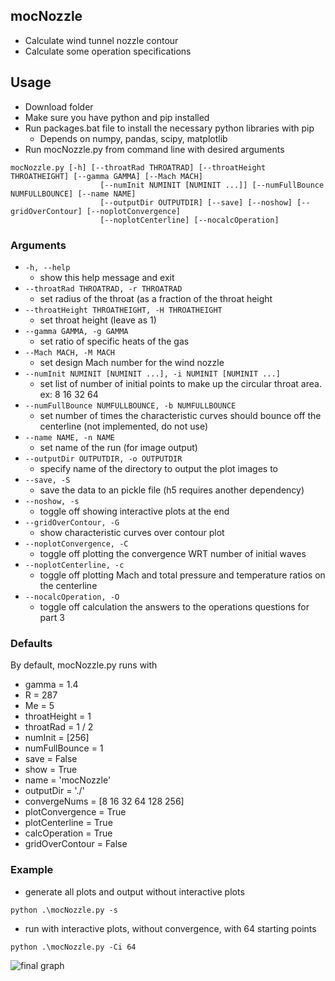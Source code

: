 ## mocNozzle
 * Calculate wind tunnel nozzle contour
 * Calculate some operation specifications

## Usage
 * Download folder
 * Make sure you have python and pip installed
 * Run packages.bat file to install the necessary python libraries with pip
   * Depends on numpy, pandas, scipy, matplotlib 
 * Run mocNozzle.py from command line with desired arguments
```
mocNozzle.py [-h] [--throatRad THROATRAD] [--throatHeight THROATHEIGHT] [--gamma GAMMA] [--Mach MACH]
                    [--numInit NUMINIT [NUMINIT ...]] [--numFullBounce NUMFULLBOUNCE] [--name NAME]
                    [--outputDir OUTPUTDIR] [--save] [--noshow] [--gridOverContour] [--noplotConvergence]
                    [--noplotCenterline] [--nocalcOperation]
```
### Arguments
 * `-h, --help`            
   * show this help message and exit
 * `--throatRad THROATRAD, -r THROATRAD`
   * set radius of the throat (as a fraction of the throat height
 * `--throatHeight THROATHEIGHT, -H THROATHEIGHT`
   * set throat height (leave as 1)
 * `--gamma GAMMA, -g GAMMA`
   * set ratio of specific heats of the gas
 * `--Mach MACH, -M MACH`  
   * set design Mach number for the wind nozzle
 * `--numInit NUMINIT [NUMINIT ...], -i NUMINIT [NUMINIT ...]`
   * set list of number of initial points to make up the circular throat area. ex: 8 16 32 64
 * `--numFullBounce NUMFULLBOUNCE, -b NUMFULLBOUNCE`
   * set number of times the characteristic curves should bounce off the centerline (not implemented, do not use)
 * `--name NAME, -n NAME`  
   * set name of the run (for image output)
 * `--outputDir OUTPUTDIR, -o OUTPUTDIR`
   * specify name of the directory to output the plot images to
 * `--save, -S`            
   * save the data to an pickle file (h5 requires another dependency)
 * `--noshow, -s`          
   * toggle off showing interactive plots at the end
 * `--gridOverContour, -G`
   * show characteristic curves over contour plot
 * `--noplotConvergence, -C`
   * toggle off plotting the convergence WRT number of initial waves
 * `--noplotCenterline, -c`
   * toggle off plotting Mach and total pressure and temperature ratios on the centerline
 * `--nocalcOperation, -O`
   * toggle off calculation the answers to the operations questions for part 3
### Defaults
 By default, mocNozzle.py runs with
 * gamma = 1.4
 * R  = 287
 * Me = 5
 * throatHeight = 1
 * throatRad = 1 / 2
 * numInit = [256]
 * numFullBounce = 1
 * save = False
 * show = True
 * name = 'mocNozzle'
 * outputDir = './'
 * convergeNums = [8 16 32 64 128 256]
 * plotConvergence = True
 * plotCenterline  = True
 * calcOperation   = True
 * gridOverContour = False
### Example
 * generate all plots and output without interactive plots
```
python .\mocNozzle.py -s
```
 * run with interactive plots, without convergence, with 64 starting points
```
python .\mocNozzle.py -Ci 64
```

 ![final graph](/plots/mocNozzle_nozzle_M5_num512.png)
